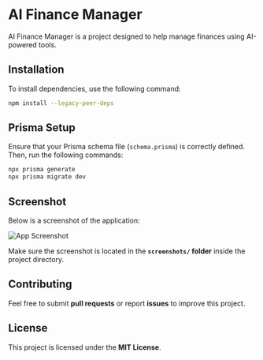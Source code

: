 # AI Finance Manager

AI Finance Manager is a project designed to help manage finances using AI-powered tools.

## Installation

To install dependencies, use the following command:

```sh
npm install --legacy-peer-deps
```

## Prisma Setup

Ensure that your Prisma schema file (`schema.prisma`) is correctly defined. Then, run the following commands:

```sh
npx prisma generate
npx prisma migrate dev
```

## Screenshot

Below is a screenshot of the application:

![App Screenshot](screenshots/1.png)

Make sure the screenshot is located in the **`screenshots/` folder** inside the project directory.

## Contributing

Feel free to submit **pull requests** or report **issues** to improve this project.

## License

This project is licensed under the **MIT License**.
